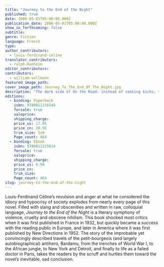 ```yaml
---
title: "Journey to the End of the Night"
published: true
date: 2006-05-01T05:00:00.000Z
publication_date: 2006-05-01T05:00:00.000Z
show_in_forthcoming: false
subtitle:
genre: Fiction
language: French
type:
author_contributors:
  - louis-ferdinand-celine
translator_contributors:
  - ralph-manheim
editor_contributors:
contributors:
  - william-vollmann
featured_image_path:
cover_image_path: Journey_To_The_End_Of_The_Night.jpg
description: "The dark side of On the Road: instead of seeking kicks, the French narrator travels the globe to find an ever deeper disgust for life. "
editions:
  - binding: Paperback
    isbn: 9780811216548
    forsale: true
    saleprice:
    shipping_charge:
    price_us: 17.95
    price_cn: 20.95
    trim_size: 5x8
    Page_count: 464
  - binding: Ebook
    isbn: 9780811223614
    forsale: true
    saleprice:
    shipping_charge:
    price_us: 9.99
    price_cn:
    trim_size:
    Page_count: 464
slug: journey-to-the-end-of-the-night
---
```


Louis-Ferdinand Céline’s revulsion and anger at what he considered the idiocy and hypocrisy of society explodes from nearly every page of this novel. Filled with slang and obscenities and written in raw, colloquial language, _Journey to the End of the Night_ is a literary symphony of violence, cruelty and obscene nihilism. This book shocked most critics when it was first published in France in 1932, but quickly became a success with the reading public in Europe, and later in America where it was first published by New Directions in 1952. The story of the improbable yet convincingly described travels of the petit-bourgeois (and largely autobiographical) antihero, Bardamu, from the trenches of World War I, to the African jungle, to New York and Detroit, and finally to life as a failed doctor in Paris, takes the readers by the scruff and hurtles them toward the novel’s inevitable, sad conclusion.

